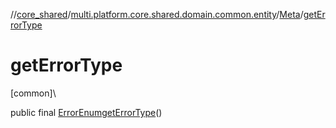 //[core_shared](../../../index.md)/[multi.platform.core.shared.domain.common.entity](../index.md)/[Meta](index.md)/[getErrorType](get-error-type.md)

# getErrorType

[common]\

public final [ErrorEnum](../../multi.platform.core.shared.external.enum/-error-enum/index.md)[getErrorType](get-error-type.md)()
